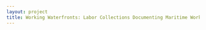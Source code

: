 ```yaml
--- 
layout: project 
title: Working Waterfronts: Labor Collections Documenting Maritime Workers of the Pacific Coast and the Pacific Rim
---
```



